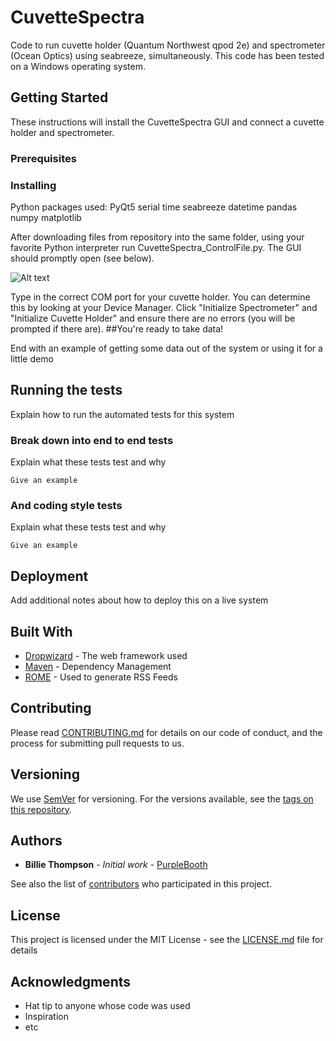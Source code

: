 # CuvetteSpectra
Code to run cuvette holder (Quantum Northwest qpod 2e) and spectrometer (Ocean Optics) using seabreeze, simultaneously. This code has been tested on a Windows operating system.

## Getting Started

These instructions will install the CuvetteSpectra GUI and connect a cuvette holder and spectrometer.

### Prerequisites

### Installing

Python packages used:
PyQt5
serial
time
seabreeze
datetime
pandas
numpy
matplotlib

After downloading files from repository into the same folder, using your favorite Python interpreter run CuvetteSpectra_ControlFile.py. The GUI should promptly open (see below).

![Alt text](https://github.com/mcleca8/CuvetteSpectra/blob/master/CuvetteSpectra%20GUI.PNG?raw=true)

Type in the correct COM port for your cuvette holder. You can determine this by looking at your Device Manager.
Click "Initialize Spectrometer" and "Initialize Cuvette Holder" and ensure there are no errors (you will be prompted if there are). ##You're ready to take data!

End with an example of getting some data out of the system or using it for a little demo

## Running the tests

Explain how to run the automated tests for this system

### Break down into end to end tests

Explain what these tests test and why

```
Give an example
```

### And coding style tests

Explain what these tests test and why

```
Give an example
```

## Deployment

Add additional notes about how to deploy this on a live system

## Built With

* [Dropwizard](http://www.dropwizard.io/1.0.2/docs/) - The web framework used
* [Maven](https://maven.apache.org/) - Dependency Management
* [ROME](https://rometools.github.io/rome/) - Used to generate RSS Feeds

## Contributing

Please read [CONTRIBUTING.md](https://gist.github.com/PurpleBooth/b24679402957c63ec426) for details on our code of conduct, and the process for submitting pull requests to us.

## Versioning

We use [SemVer](http://semver.org/) for versioning. For the versions available, see the [tags on this repository](https://github.com/your/project/tags). 

## Authors

* **Billie Thompson** - *Initial work* - [PurpleBooth](https://github.com/PurpleBooth)

See also the list of [contributors](https://github.com/your/project/contributors) who participated in this project.

## License

This project is licensed under the MIT License - see the [LICENSE.md](LICENSE.md) file for details

## Acknowledgments

* Hat tip to anyone whose code was used
* Inspiration
* etc
